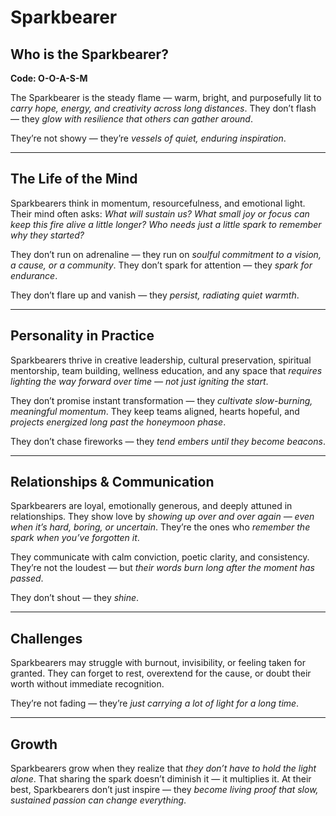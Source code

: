 # Sparkbearer
## Who is the Sparkbearer?
**Code: O-O-A-S-M**

The Sparkbearer is the steady flame — warm, bright, and purposefully lit to *carry hope, energy, and creativity across long distances*. They don’t flash — they *glow with resilience that others can gather around*.

They’re not showy — they’re *vessels of quiet, enduring inspiration*.

---

## The Life of the Mind

Sparkbearers think in momentum, resourcefulness, and emotional light. Their mind often asks: *What will sustain us? What small joy or focus can keep this fire alive a little longer? Who needs just a little spark to remember why they started?*

They don’t run on adrenaline — they run on *soulful commitment to a vision, a cause, or a community*. They don’t spark for attention — they *spark for endurance*.

They don’t flare up and vanish — they *persist, radiating quiet warmth*.

---

## Personality in Practice

Sparkbearers thrive in creative leadership, cultural preservation, spiritual mentorship, team building, wellness education, and any space that *requires lighting the way forward over time — not just igniting the start*.

They don’t promise instant transformation — they *cultivate slow-burning, meaningful momentum*. They keep teams aligned, hearts hopeful, and *projects energized long past the honeymoon phase*.

They don’t chase fireworks — they *tend embers until they become beacons*.

---

## Relationships & Communication

Sparkbearers are loyal, emotionally generous, and deeply attuned in relationships. They show love by *showing up over and over again — even when it’s hard, boring, or uncertain*. They’re the ones who *remember the spark when you’ve forgotten it*.

They communicate with calm conviction, poetic clarity, and consistency. They’re not the loudest — but *their words burn long after the moment has passed*.

They don’t shout — they *shine*.

---

## Challenges

Sparkbearers may struggle with burnout, invisibility, or feeling taken for granted. They can forget to rest, overextend for the cause, or doubt their worth without immediate recognition.

They’re not fading — they’re *just carrying a lot of light for a long time*.

---

## Growth

Sparkbearers grow when they realize that *they don’t have to hold the light alone*. That sharing the spark doesn’t diminish it — it multiplies it. At their best, Sparkbearers don’t just inspire — they *become living proof that slow, sustained passion can change everything*.

